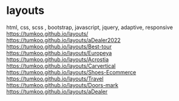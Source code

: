 # layouts
html, css, scss , bootstrap, javascript, jquery, adaptive, responsive
<br>
https://tumkoo.github.io/layouts/
<br>
https://tumkoo.github.io/layouts/aDealer2022
<br>
https://tumkoo.github.io/layouts/Best-tour
<br>
https://tumkoo.github.io/layouts/Europeya
<br>
https://tumkoo.github.io/layouts/Acrostia
<br>
https://tumkoo.github.io/layouts/Carvertical
<br>
https://tumkoo.github.io/layouts/Shoes-Ecommerce
<br>
https://tumkoo.github.io/layouts/Travel
<br>
https://tumkoo.github.io/layouts/Doors-mark
<br>
https://tumkoo.github.io/layouts/aDealer
